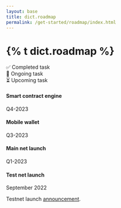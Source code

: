 ```yaml
---
layout: base
title: dict.roadmap
permalink: /get-started/roadmap/index.html
---
```


<h1>{% t dict.roadmap %}</h1>

<div class="row">
  <div class="h5 col-lg-4">✅ Completed task</div>
  <div class="h5 col-lg-4">🚧 Ongoing task</div>
  <div class="h5 col-lg-4">⏳ Upcoming task</div>
</div>

<section>
  <div class="py-5">
    <div class="timeline">
      <div class="timeline-card upcoming right">
        <div class="card">
          <div class="card-body p-4">
            <h4>Smart contract engine</h4>
            <div class="card-subtitle mb-4 text-muted">Q4-2023</div>
          </div>
        </div>
      </div>
      <div class="timeline-card upcoming left">
        <div class="card">
          <div class="card-body p-4">
            <h4>Mobile wallet</h4>
            <div class="card-subtitle mb-4 text-muted">Q3-2023</div>
          </div>
        </div>
      </div>
      <div class="timeline-card ongoing right">
        <div class="card">
          <div class="card-body p-4">
            <h4>Main net launch</h4>
            <div class="card-subtitle mb-4 text-muted">Q1-2023</div>
          </div>
        </div>
      </div>
      <div class="timeline-card completed left">
        <div class="card">
          <div class="card-body p-4">
            <h4>Test net launch</h4>
            <div class="card-subtitle mb-4 text-muted">September 2022</div>
            <p class="card-text">Testnet launch <a href="https://pactus.org/2022/09/18/announcement-testnet.html">announcement</a>.</p>
          </div>
        </div>
      </div>
    </div>
  </div>
</section>
